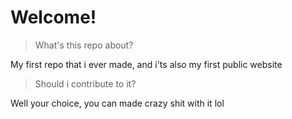 # Welcome!

> What's this repo about?

My first repo that i ever made, and i'ts also my first public website

> Should i contribute to it?

Well your choice, you can made crazy shit with it lol
